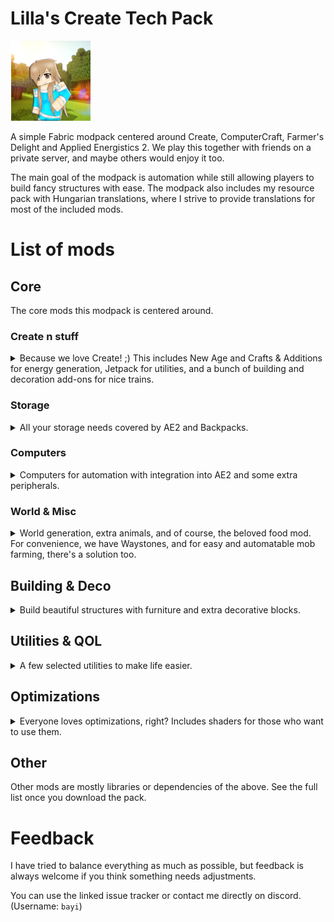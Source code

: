 # Lilla's Create Tech Pack

![Icon](https://raw.githubusercontent.com/bayi/Lilla-s-Create-Pack/refs/heads/main/assets/Lilla-Create128.png)

A simple Fabric modpack centered around Create, ComputerCraft, Farmer's Delight and Applied Energistics 2. 
We play this together with friends on a private server, and maybe others would enjoy it too.

The main goal of the modpack is automation while still allowing players to build fancy structures with ease. The modpack also includes my resource pack with Hungarian translations, where I strive to provide translations for most of the included mods.

# List of mods

## Core

The core mods this modpack is centered around.

### Create n stuff

<details>
  <summary>
Because we love Create! ;) This includes New Age and Crafts & Additions for energy generation, Jetpack for utilities, and a bunch of building and decoration add-ons for nice trains.
  </summary>
  
- [Create](https://modrinth.com/mod/create-fabric)  
- [Create Crafts & Additions](https://modrinth.com/mod/createaddition)
- [Create Deco](https://modrinth.com/mod/create-deco)
- [Create Jetpack](https://modrinth.com/mod/create-jetpack)
- [Create: Bells & Whistles](https://modrinth.com/mod/bellsandwhistles)
- [Create: Enchantment Industry](https://modrinth.com/mod/create-enchantment-industry)
- [Create: New Age](https://modrinth.com/mod/create-new-age)
- [Create: Power Loader](https://modrinth.com/mod/create-power-loader-fabric)
- [Create: Steam 'n' Rails](https://modrinth.com/mod/create-steam-n-rails)
- [Create Slice & Dice](https://modrinth.com/mod/slice-and-dice)
</details>

### Storage
<details>
 <summary>
All your storage needs covered by AE2 and Backpacks.
 </summary>

- [Applied Energistics 2](https://modrinth.com/mod/ae2)
- [Applied Energistics 2 Wireless Terminals](https://modrinth.com/mod/applied-energistics-2-wireless-terminals)
- [Sophisticated Backpacks](https://modrinth.com/mod/sophisticated-backpacks-(unoffical-fabric-port))
</details>

### Computers
<details>
  <summary>
Computers for automation with integration into AE2 and some extra peripherals.
  </summary>

- [CC:Tweaked](https://modrinth.com/mod/cc-tweaked)
- [Tom's Peripherals](https://modrinth.com/mod/toms-peripherals)
- [PowerAE2CC Bridge](https://modrinth.com/mod/powerae2cc)
</details>


### World & Misc
<details>
  <summary>
World generation, extra animals, and of course, the beloved food mod. For convenience, we have Waystones, and for easy and automatable mob farming, there's a solution too.
  </summary>

- [Ad Astra](https://modrinth.com/mod/ad-astra)
- [Farmer's Delight](https://modrinth.com/mod/farmers-delight-refabricated)
- [Naturalist](https://modrinth.com/mod/naturalist)
- [Easy Mob Farm](https://modrinth.com/mod/easy-mob-farm)
- [Waystones](https://modrinth.com/mod/waystones)
</details>

## Building & Deco
<details>
  <summary>
Build beautiful structures with furniture and extra decorative blocks.
  </summary>

- [AntiBlocksReChiseled](https://modrinth.com/mod/antiblocksrechiseled)
- [Beautify](https://modrinth.com/mod/beautify-refabricated)
- [Building Wands](https://modrinth.com/mod/building-wands)
- [Chipped](https://modrinth.com/mod/chipped)
- [Handcrafted](https://modrinth.com/mod/handcrafted)
- [Immersive Paintings](https://modrinth.com/mod/immersive-paintings)
- [Macaw's Bridges](https://modrinth.com/mod/macaws-bridges)
- [Macaw's Doors](https://modrinth.com/mod/macaws-doors)
- [Macaw's Fences and Walls](https://modrinth.com/mod/macaws-fences-and-walls)
- [Macaw's Furniture](https://modrinth.com/mod/macaws-furniture)
- [Macaw's Lights and Lamps](https://modrinth.com/mod/macaws-lights-and-lamps)
- [Macaw's Windows](https://modrinth.com/mod/macaws-windows)
- [Nature's Compass](https://modrinth.com/mod/natures-compass)
</details>

## Utilities & QOL
<details>
  <summary>
A few selected utilities to make life easier.
  </summary>

- [Bayi's Recipes](https://modrinth.com/datapack/bayis-recipes)
- [Carry On](https://modrinth.com/mod/carry-on)
- [Elytra Slot](https://modrinth.com/mod/elytra-slot)
- [Freecam](https://modrinth.com/mod/freecam)
- [Jade](https://modrinth.com/mod/jade)
- [Lootr](https://modrinth.com/mod/lootr)
- [REI](https://modrinth.com/mod/rei)
- [Simple Voice Chat](https://modrinth.com/plugin/simple-voice-chat)
- [Trinkets](https://modrinth.com/mod/trinkets)
- [Xaero's Minimap](https://modrinth.com/mod/xaeros-minimap)
- [Xaero's World Map](https://modrinth.com/mod/xaeros-world-map)
- [You're in Grave Danger](https://modrinth.com/mod/yigd)
- [Bayi's Hungarian Translations](https://modrinth.com/resourcepack/bayis-translations)
- [Advancement Plaques](https://modrinth.com/mod/advancement-plaques)
- [Ambient Environment](https://modrinth.com/mod/ambient-environment)
- [BetterF3](https://modrinth.com/mod/betterf3)
- [Data Loader](https://modrinth.com/mod/dataloader)
- [Disable Custom Worlds Advice](https://modrinth.com/mod/dcwa)
- [Do a Barrel Roll](https://modrinth.com/mod/do-a-barrel-roll)
- [Item Borders](https://modrinth.com/mod/item-borders)
- [Legendary Tooltips](https://modrinth.com/mod/legendary-tooltips)
- [Mod Menu](https://modrinth.com/mod/modmenu)
- [Not Enough Animations](https://modrinth.com/mod/not-enough-animations)
- [Particular](https://modrinth.com/mod/particular)
- [Sound Physics Remastered](https://modrinth.com/mod/sound-physics-remastered)
- [Wakes](https://modrinth.com/mod/wakes)
</details>

## Optimizations
<details>
  <summary>
Everyone loves optimizations, right? Includes shaders for those who want to use them.
  </summary>
  
- [Distant Horizons](https://modrinth.com/mod/distanthorizons)
- [Sodium](https://modrinth.com/mod/sodium)
- [Lithium](https://modrinth.com/mod/lithium)
- [Indium](https://modrinth.com/mod/indium)
- [ImmediatelyFast](https://modrinth.com/mod/immediatelyfast)
- [Entity Culling](https://modrinth.com/mod/entityculling)
- [Enhanced Block Entities](https://modrinth.com/mod/ebe)
- [MakeUp - Ultra Fast](https://modrinth.com/shader/makeup-ultra-fast-shaders)
</details>

## Other
Other mods are mostly libraries or dependencies of the above. See the full list once you download the pack.

# Feedback

I have tried to balance everything as much as possible, but feedback is always welcome if you think something needs adjustments. 

You can use the linked issue tracker or contact me directly on discord. (Username: `bayi`)

